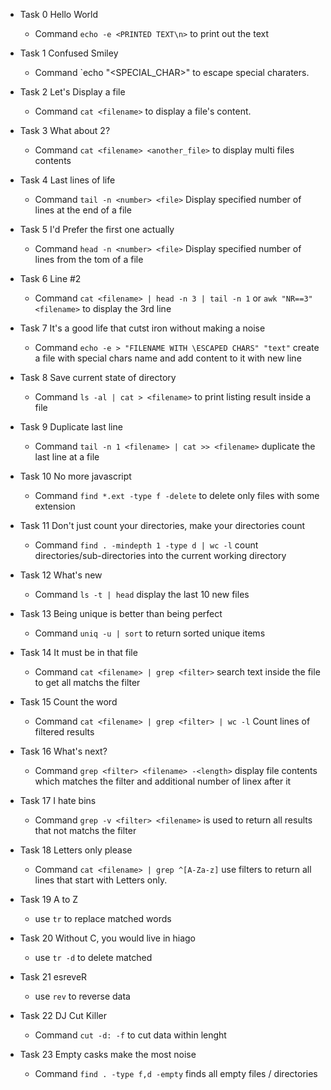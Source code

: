 - Task 0 Hello World
	
	- Command `echo -e <PRINTED TEXT\n>` to print out the text 

- Task 1 Confused Smiley

	- Command `echo "\<SPECIAL_CHAR>" to escape special charaters.

- Task 2 Let's Display a file

	- Command `cat <filename>` to display a file's content.

- Task 3 What about 2?

	- Command `cat <filename> <another_file>` to display multi files contents

- Task 4 Last lines of life

	- Command `tail -n <number> <file>` Display specified number of lines at the end of a file

- Task 5 I'd Prefer the first one actually

	- Command `head -n <number> <file>` Display specified number of lines from the tom of a file

- Task 6 Line #2

	- Command `cat <filename> | head -n 3 | tail -n 1` or `awk "NR==3" <filename>` to display the 3rd line

- Task 7 It's a good life that cutst iron without making a noise

	- Command `echo -e > "FILENAME WITH \ESCAPED CHARS" "text"` create a file with special chars name and add content to it with new line

- Task 8 Save current state of directory

	- Command `ls -al | cat > <filename>` to print listing result inside a file

- Task 9 Duplicate last line 

	- Command `tail -n 1 <filename> | cat >> <filename>` duplicate the last line at a file

- Task 10 No more javascript

	- Command `find *.ext -type f -delete` to delete only files with some extension

- Task 11 Don't just count your directories, make your directories count 

	- Command `find . -mindepth 1 -type d | wc -l` count directories/sub-directories into the current working directory

- Task 12 What's new

	- Command `ls -t | head` display the last 10 new files

- Task 13 Being unique is better than being perfect

	- Command `uniq -u | sort` to return sorted unique items

- Task 14 It must be in that file

	- Command `cat <filename> | grep <filter>` search text inside the file to get all matchs the filter

- Task 15 Count the word 

	- Command `cat <filename> | grep <filter> | wc -l` Count lines of filtered results

- Task 16 What's next?

	- Command `grep <filter> <filename> -<length>` display file contents which matches the filter and additional number of linex after it

- Task 17 I hate bins

	- Command `grep -v <filter> <filename>` is used to return all results that not matchs the filter

- Task 18 Letters only please 

	- Command `cat <filename> | grep ^[A-Za-z]` use filters to return all lines that start with Letters only.

- Task 19 A to Z

	- use `tr` to replace matched words

- Task 20  Without C, you would live in hiago 

	- use `tr -d` to delete matched

- Task 21  esreveR 

	- use `rev` to reverse data

- Task 22 DJ Cut Killer 

	- Command `cut -d: -f` to cut data within lenght

- Task 23 Empty casks make the most noise 

	- Command `find . -type f,d -empty` finds all empty files / directories

